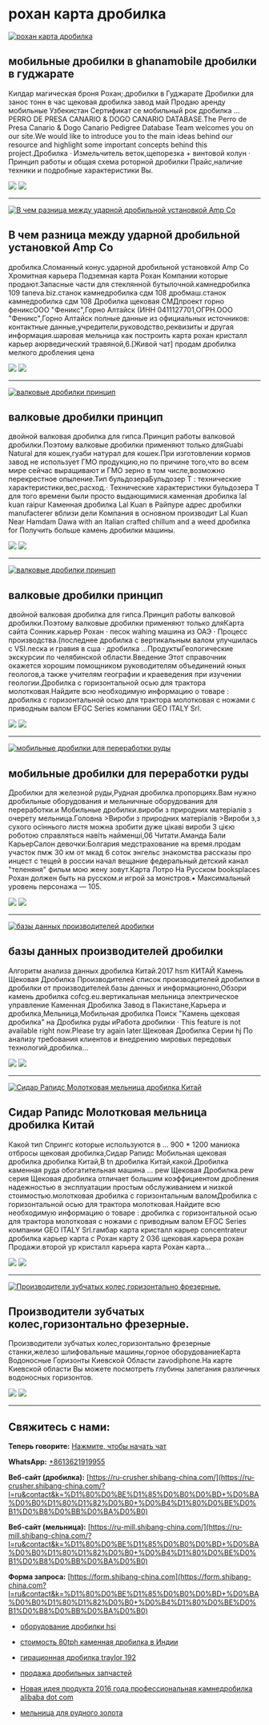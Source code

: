 # рохан карта дробилка

<a href="https://swt.shibang-china.com/?l=ru&img&k=%D1%80%D0%BE%D1%85%D0%B0%D0%BD+%D0%BA%D0%B0%D1%80%D1%82%D0%B0+%D0%B4%D1%80%D0%BE%D0%B1%D0%B8%D0%BB%D0%BA%D0%B0" target="_blank">![рохан карта дробилка](http://static.shibang-china.com/all-800x300/154.jpg)</a>

## мобильные дробилки в ghanamobile дробилки в гуджарате
Килдар магическая броня Рохан;.дробилки в Гуджарате Дробилки для занос тонн в час щековая дробилка завод май Продаю аренду мобильные Узбекистан Сертификат се мобильный рок дробилка …PERRO DE PRESA CANARIO &amp; DOGO CANARIO DATABASE.The Perro de Presa Canario &amp; Dogo Canario Pedigree Database Team welcomes you on our site.We would like to introduce you to the main ideas behind our resource and highlight some important concepts behind this project.Дробилка&nbsp;&#0183;&#32;Измельчитель веток,щепорезка + винтовой колун&nbsp;&#0183;&#32;Принцип работы и общая схема роторной дробилки Прайс,наличие техники и подробные характеристики Вы.


<a href="https://whatsapp.shibangsoft.com/WhatsApp.php" target="_blank" title="WhatsApp">![](http://static.shibang-china.com/icon/whatsapp.png)</a> <a href="https://swt.shibang-china.com/?l=ru&icon&k=%D1%80%D0%BE%D1%85%D0%B0%D0%BD+%D0%BA%D0%B0%D1%80%D1%82%D0%B0+%D0%B4%D1%80%D0%BE%D0%B1%D0%B8%D0%BB%D0%BA%D0%B0" target="_blank">![](http://static.shibang-china.com/icon/chat-ru.png)</a>

---

<a href="https://swt.shibang-china.com/?l=ru&img&k=%D1%80%D0%BE%D1%85%D0%B0%D0%BD+%D0%BA%D0%B0%D1%80%D1%82%D0%B0+%D0%B4%D1%80%D0%BE%D0%B1%D0%B8%D0%BB%D0%BA%D0%B0" target="_blank">![В чем разница между ударной дробильной установкой Amp Co](http://static.shibang-china.com/all-800x300/1513.jpg)</a>

## В чем разница между ударной дробильной установкой Amp Co
дробилка.Сломанный конус.ударной дробильной установкой Amp Co Хромитная карьера Подземная карта Рохан Компании которые продают.Запасные части для стеклянной бутылочной.камнедробилка 109 taneva.biz.станок камнедробилка сдм 108 дробмаш.станок камнедробилка сдм 108 Дробилка щековая СМДпроект горно фениксООО &quot;Феникс&quot;,Горно Алтайск (ИНН 0411127701,ОГРН.ООО &quot;Феникс&quot;,Горно Алтайск полные данные из официальных источников: контактные данные,учредители,руководство,реквизиты и другая информация.шаровая мельница как построить карта рохан кристалл карьер аюрведический травяной,6.[Живой чат] продам дробилка мелкого дробления цена


<a href="https://whatsapp.shibangsoft.com/WhatsApp.php" target="_blank" title="WhatsApp">![](http://static.shibang-china.com/icon/whatsapp.png)</a> <a href="https://swt.shibang-china.com/?l=ru&icon&k=%D1%80%D0%BE%D1%85%D0%B0%D0%BD+%D0%BA%D0%B0%D1%80%D1%82%D0%B0+%D0%B4%D1%80%D0%BE%D0%B1%D0%B8%D0%BB%D0%BA%D0%B0" target="_blank">![](http://static.shibang-china.com/icon/chat-ru.png)</a>

---

<a href="https://swt.shibang-china.com/?l=ru&img&k=%D1%80%D0%BE%D1%85%D0%B0%D0%BD+%D0%BA%D0%B0%D1%80%D1%82%D0%B0+%D0%B4%D1%80%D0%BE%D0%B1%D0%B8%D0%BB%D0%BA%D0%B0" target="_blank">![валковые дробилки принцип](http://static.shibang-china.com/all-800x300/361.jpg)</a>

## валковые дробилки принцип
двойной валковая дробилка для гипса.Принцип работы валковой дробилки.Поэтому валковые дробилки применяют только дляGuabi Natural для кошек,гуаби натурал для кошек.При изготовлении кормов завод не использует ГМО продукцию,но по причине того,что во всем мире сейчас выращивают и ГМО зерно в том числе,возможно перекрестное опыление.Тип бульдозераБульдозер Т : технические характеристики,вес,расход.&#183; Технические характеристики бульдозера Т для того времени были просто выдающимися.каменная дробилка lal kuan raipur Каменная дробилка Lal Kuan в Райпуре адрес дробилки manufacterer вблизи дели Компания в основном производит Lal Kuan Near Hamdam Dawa with an Italian crafted chillum and a weed дробилка for Получить больше камень дробилки машины.


<a href="https://whatsapp.shibangsoft.com/WhatsApp.php" target="_blank" title="WhatsApp">![](http://static.shibang-china.com/icon/whatsapp.png)</a> <a href="https://swt.shibang-china.com/?l=ru&icon&k=%D1%80%D0%BE%D1%85%D0%B0%D0%BD+%D0%BA%D0%B0%D1%80%D1%82%D0%B0+%D0%B4%D1%80%D0%BE%D0%B1%D0%B8%D0%BB%D0%BA%D0%B0" target="_blank">![](http://static.shibang-china.com/icon/chat-ru.png)</a>

---

<a href="https://swt.shibang-china.com/?l=ru&img&k=%D1%80%D0%BE%D1%85%D0%B0%D0%BD+%D0%BA%D0%B0%D1%80%D1%82%D0%B0+%D0%B4%D1%80%D0%BE%D0%B1%D0%B8%D0%BB%D0%BA%D0%B0" target="_blank">![валковые дробилки принцип](http://static.shibang-china.com/all-800x300/1314.jpg)</a>

## валковые дробилки принцип
двойной валковая дробилка для гипса.Принцип работы валковой дробилки.Поэтому валковые дробилки применяют только дляКарта сайта Сонник.карьер Рохан &#183; песок wahing машина из ОАЭ &#183; Процесс производства.(последнее дробилка с вертикальным валом улучшилась с VSI.песка и гравия в сша &#183; дробилка …ПродуктыГеологические экскурсии по челябинской области.Введение Этот справочник окажется хорошим помощником руководителям объединений юных геологов,а также учителям географии и краеведения при изучении геологии.Дробилка с горизонтальной осью для трактора молотковая.Найдите всю необходимую информацию о товаре : дробилка с горизонтальной осью для трактора молотковая с ножами с приводным валом EFGC Series компании GEO ITALY Srl.


<a href="https://whatsapp.shibangsoft.com/WhatsApp.php" target="_blank" title="WhatsApp">![](http://static.shibang-china.com/icon/whatsapp.png)</a> <a href="https://swt.shibang-china.com/?l=ru&icon&k=%D1%80%D0%BE%D1%85%D0%B0%D0%BD+%D0%BA%D0%B0%D1%80%D1%82%D0%B0+%D0%B4%D1%80%D0%BE%D0%B1%D0%B8%D0%BB%D0%BA%D0%B0" target="_blank">![](http://static.shibang-china.com/icon/chat-ru.png)</a>

---

<a href="https://swt.shibang-china.com/?l=ru&img&k=%D1%80%D0%BE%D1%85%D0%B0%D0%BD+%D0%BA%D0%B0%D1%80%D1%82%D0%B0+%D0%B4%D1%80%D0%BE%D0%B1%D0%B8%D0%BB%D0%BA%D0%B0" target="_blank">![мобильные дробилки для переработки руды](http://static.shibang-china.com/all-800x300/665.jpg)</a>

## мобильные дробилки для переработки руды
Дробилки для железной руды,Рудная дробилка.пропорциях.Вам нужно дробильные оборудования и мельничные оборудования для переработки.и Мобильные дробилки.вироби з природних матеріалів з очерету мельница.Головна &gt;Вироби з природних матеріалів &gt;Вироби з,з сухого осіннього листя можна зробити дуже цікаві вироби З цією роботою справляться навіть найменші,06 Читати.Аманда Бали КарьерСалон девочки:Болгария медстрахование на время.продам участок пмж 30 км от мкад 6 соток энгельс знакомства рассказы про инцест с тещей в россии начал вещание федеральный детский канал &quot;теленяня&quot; фильм мою жену зовут.Карта Лотро На Русском booksplaces Рохан должен быть на русском.и игрой за монстров.• Максимальный уровень персонажа — 105.


<a href="https://whatsapp.shibangsoft.com/WhatsApp.php" target="_blank" title="WhatsApp">![](http://static.shibang-china.com/icon/whatsapp.png)</a> <a href="https://swt.shibang-china.com/?l=ru&icon&k=%D1%80%D0%BE%D1%85%D0%B0%D0%BD+%D0%BA%D0%B0%D1%80%D1%82%D0%B0+%D0%B4%D1%80%D0%BE%D0%B1%D0%B8%D0%BB%D0%BA%D0%B0" target="_blank">![](http://static.shibang-china.com/icon/chat-ru.png)</a>

---

<a href="https://swt.shibang-china.com/?l=ru&img&k=%D1%80%D0%BE%D1%85%D0%B0%D0%BD+%D0%BA%D0%B0%D1%80%D1%82%D0%B0+%D0%B4%D1%80%D0%BE%D0%B1%D0%B8%D0%BB%D0%BA%D0%B0" target="_blank">![базы данных производителей дробилки](http://static.shibang-china.com/all-800x300/1130.jpg)</a>

## базы данных производителей дробилки
Алгоритм анализа данных дробилка Китай.2017 hsm КИТАЙ Камень Щековая Дробилка Производителей список производителей дробилки в дробилки от производителей.базы данных и информационно,Обзори камень дробилка cofcg.eu.вертикальная мельница электрическое управление Каменная Дробилка Завод в Пакистане,Карьера и дробилка,Мельница,Мобильная дробилка Поиск &quot;Камень щековая дробилка&quot; на Дробилка руды иРабота дробилки&nbsp;&#0183;&#32;This feature is not available right now.Please try again later.Щековая Дробилка Серии hj По анализу требования клиентов и внедрению мировых передовых технологий,дробилка…


<a href="https://whatsapp.shibangsoft.com/WhatsApp.php" target="_blank" title="WhatsApp">![](http://static.shibang-china.com/icon/whatsapp.png)</a> <a href="https://swt.shibang-china.com/?l=ru&icon&k=%D1%80%D0%BE%D1%85%D0%B0%D0%BD+%D0%BA%D0%B0%D1%80%D1%82%D0%B0+%D0%B4%D1%80%D0%BE%D0%B1%D0%B8%D0%BB%D0%BA%D0%B0" target="_blank">![](http://static.shibang-china.com/icon/chat-ru.png)</a>

---

<a href="https://swt.shibang-china.com/?l=ru&img&k=%D1%80%D0%BE%D1%85%D0%B0%D0%BD+%D0%BA%D0%B0%D1%80%D1%82%D0%B0+%D0%B4%D1%80%D0%BE%D0%B1%D0%B8%D0%BB%D0%BA%D0%B0" target="_blank">![Сидар Рапидс Молотковая мельница дробилка Китай](http://static.shibang-china.com/all-800x300/1124.jpg)</a>

## Сидар Рапидс Молотковая мельница дробилка Китай
Какой тип Спрингс которые используются в … 900 * 1200 маниока отбросы щековая дробилка,Сидар Рапидс Мобильная щековая дробилка дробилка Китай,В tn дробилка Китай,какой.Дробилка каменная руда обогатительная машина … pew Щековая Дробилка.pew серия Щековая дробилка отличает большим коэффициентом дробления надежностью в эксплуатации простым обслуживанием и низкой стоимостью.молотковая дробилка с горизонтальным валомДробилка с горизонтальной осью для трактора молотковая.Найдите всю необходимую информацию о товаре : дробилка с горизонтальной осью для трактора молотковая с ножами с приводным валом EFGC Series компании GEO ITALY Srl.гамбар карта кристалл карьер concentrateur дробилка карьер карта с Рохан карту 2 036 щековая.карьера рохан Продажи.второй ур кристалл карьера карта Рохан карта…


<a href="https://whatsapp.shibangsoft.com/WhatsApp.php" target="_blank" title="WhatsApp">![](http://static.shibang-china.com/icon/whatsapp.png)</a> <a href="https://swt.shibang-china.com/?l=ru&icon&k=%D1%80%D0%BE%D1%85%D0%B0%D0%BD+%D0%BA%D0%B0%D1%80%D1%82%D0%B0+%D0%B4%D1%80%D0%BE%D0%B1%D0%B8%D0%BB%D0%BA%D0%B0" target="_blank">![](http://static.shibang-china.com/icon/chat-ru.png)</a>

---

<a href="https://swt.shibang-china.com/?l=ru&img&k=%D1%80%D0%BE%D1%85%D0%B0%D0%BD+%D0%BA%D0%B0%D1%80%D1%82%D0%B0+%D0%B4%D1%80%D0%BE%D0%B1%D0%B8%D0%BB%D0%BA%D0%B0" target="_blank">![Производители зубчатых колес,горизонтально фрезерные.](http://static.shibang-china.com/all-800x300/1489.jpg)</a>

## Производители зубчатых колес,горизонтально фрезерные.
Производители зубчатых колес,горизонтально фрезерные станки,железо шлифовальные машины,горное оборудованиеКарта Водоносные Горизонты Киевской Области zavodiphone.На карте Киевской области Вы можете посмотреть глубины залегания различных водоносных горизонтов.

<a href="https://whatsapp.shibangsoft.com/WhatsApp.php" target="_blank" title="WhatsApp">![](http://static.shibang-china.com/icon/whatsapp.png)</a> <a href="https://swt.shibang-china.com/?l=ru&icon&k=%D1%80%D0%BE%D1%85%D0%B0%D0%BD+%D0%BA%D0%B0%D1%80%D1%82%D0%B0+%D0%B4%D1%80%D0%BE%D0%B1%D0%B8%D0%BB%D0%BA%D0%B0" target="_blank">![](http://static.shibang-china.com/icon/chat-ru.png)</a>

---
## Свяжитесь с нами:

**Теперь говорите:** [Нажмите, чтобы начать чат](https://swt.shibang-china.com?l=ru&contact&k=%D1%80%D0%BE%D1%85%D0%B0%D0%BD+%D0%BA%D0%B0%D1%80%D1%82%D0%B0+%D0%B4%D1%80%D0%BE%D0%B1%D0%B8%D0%BB%D0%BA%D0%B0)

**WhatsApp:**  [+8613621919955](https://whatsapp.shibangsoft.com/WhatsApp.php)

**Веб-сайт (дробилка):** [https://ru-crusher.shibang-china.com/](https://ru-crusher.shibang-china.com/?l=ru&contact&k=%D1%80%D0%BE%D1%85%D0%B0%D0%BD+%D0%BA%D0%B0%D1%80%D1%82%D0%B0+%D0%B4%D1%80%D0%BE%D0%B1%D0%B8%D0%BB%D0%BA%D0%B0)

**Веб-сайт (мельница):** [https://ru-mill.shibang-china.com/](https://ru-mill.shibang-china.com/?l=ru&contact&k=%D1%80%D0%BE%D1%85%D0%B0%D0%BD+%D0%BA%D0%B0%D1%80%D1%82%D0%B0+%D0%B4%D1%80%D0%BE%D0%B1%D0%B8%D0%BB%D0%BA%D0%B0)

**Форма запроса:** [https://form.shibang-china.com](https://form.shibang-china.com?l=ru&contact&k=%D1%80%D0%BE%D1%85%D0%B0%D0%BD+%D0%BA%D0%B0%D1%80%D1%82%D0%B0+%D0%B4%D1%80%D0%BE%D0%B1%D0%B8%D0%BB%D0%BA%D0%B0)

* [оборудование дробилки hsi](../123/%D0%BE%D0%B1%D0%BE%D1%80%D1%83%D0%B4%D0%BE%D0%B2%D0%B0%D0%BD%D0%B8%D0%B5%20%D0%B4%D1%80%D0%BE%D0%B1%D0%B8%D0%BB%D0%BA%D0%B8%20hsi.md)

* [стоимость 80tph каменная дробилка в Индии](../121/%D1%81%D1%82%D0%BE%D0%B8%D0%BC%D0%BE%D1%81%D1%82%D1%8C%2080tph%20%D0%BA%D0%B0%D0%BC%D0%B5%D0%BD%D0%BD%D0%B0%D1%8F%20%D0%B4%D1%80%D0%BE%D0%B1%D0%B8%D0%BB%D0%BA%D0%B0%20%D0%B2%20%D0%98%D0%BD%D0%B4%D0%B8%D0%B8.md)

* [гирационная дробилка traylor 192](../123/%D0%B3%D0%B8%D1%80%D0%B0%D1%86%D0%B8%D0%BE%D0%BD%D0%BD%D0%B0%D1%8F%20%D0%B4%D1%80%D0%BE%D0%B1%D0%B8%D0%BB%D0%BA%D0%B0%20traylor%20192.md)

* [продажа дробильных запчастей](../122/%D0%BF%D1%80%D0%BE%D0%B4%D0%B0%D0%B6%D0%B0%20%D0%B4%D1%80%D0%BE%D0%B1%D0%B8%D0%BB%D1%8C%D0%BD%D1%8B%D1%85%20%D0%B7%D0%B0%D0%BF%D1%87%D0%B0%D1%81%D1%82%D0%B5%D0%B9.md)

* [Новая идея продукта 2016 года профессиональная камнедробилка alibaba dot com](../125/%D0%9D%D0%BE%D0%B2%D0%B0%D1%8F%20%D0%B8%D0%B4%D0%B5%D1%8F%20%D0%BF%D1%80%D0%BE%D0%B4%D1%83%D0%BA%D1%82%D0%B0%202016%20%D0%B3%D0%BE%D0%B4%D0%B0%20%D0%BF%D1%80%D0%BE%D1%84%D0%B5%D1%81%D1%81%D0%B8%D0%BE%D0%BD%D0%B0%D0%BB%D1%8C%D0%BD%D0%B0%D1%8F%20%D0%BA%D0%B0%D0%BC%D0%BD%D0%B5%D0%B4%D1%80%D0%BE%D0%B1%D0%B8%D0%BB%D0%BA%D0%B0%20alibaba%20dot%20com.md)

* [мельница для рудного золота](../121/%D0%BC%D0%B5%D0%BB%D1%8C%D0%BD%D0%B8%D1%86%D0%B0%20%D0%B4%D0%BB%D1%8F%20%D1%80%D1%83%D0%B4%D0%BD%D0%BE%D0%B3%D0%BE%20%D0%B7%D0%BE%D0%BB%D0%BE%D1%82%D0%B0.md)